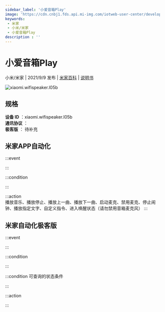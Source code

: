 ```yaml
---
sidebar_label: '小爱音箱Play'
image: 'https://cdn.cnbj1.fds.api.mi-img.com/iotweb-user-center/developer_1679047686756Ag6e366u.png?GalaxyAccessKeyId=AKVGLQWBOVIRQ3XLEW&Expires=9223372036854775807&Signature=3AikhN3tyEeH/kEyMsJ5R920KQM='
keywords: 
 - 米家
 - 小米/米家
 - 小爱音箱Play
description : ''
---
```

# 小爱音箱Play

小米/米家 | 2021/9/9 发布 | [米家百科](https://home.mi.com/webapp/content/baike/product/index.html?model=xiaomi.wifispeaker.l05b) | [说明书](https://home.mi.com/views/introduction.html?model=xiaomi.wifispeaker.l05b&region=cn)

![xiaomi.wifispeaker.l05b](https://cdn.cnbj1.fds.api.mi-img.com/iotweb-user-center/developer_1679047686756Ag6e366u.png?GalaxyAccessKeyId=AKVGLQWBOVIRQ3XLEW&Expires=9223372036854775807&Signature=3AikhN3tyEeH/kEyMsJ5R920KQM=)

## 规格  
> 
**设备 ID** ：xiaomi.wifispeaker.l05b  
**通讯协议** ：  
**极客版**  ： 待补充 


## 米家APP自动化  

:::event  

:::

:::condition  

:::

:::action   
播放音乐、播放停止、播放上一曲、播放下一曲、启动麦克、禁用麦克、停止闹钟、播放指定文字、自定义指令、进入唤醒状态（请勿禁用音箱麦克风）
:::

## 米家自动化极客版  

:::event  

:::

:::condition  

:::

:::condition 可查询的状态条件  

:::

:::action  

:::

        
